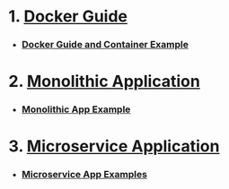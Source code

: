 #
# 1. [Docker Guide](/dockerpostgres/README.MD)
-    ###  [Docker Guide and Container Example](/dockerpostgres)

# 2. [Monolithic Application]()
-    ###  [Monolithic App Example](/Microservices/SpringQuizApp1)

# 3. [Microservice Application](/Microservices)
-    ###  [Microservice App Examples](/Microservices)
